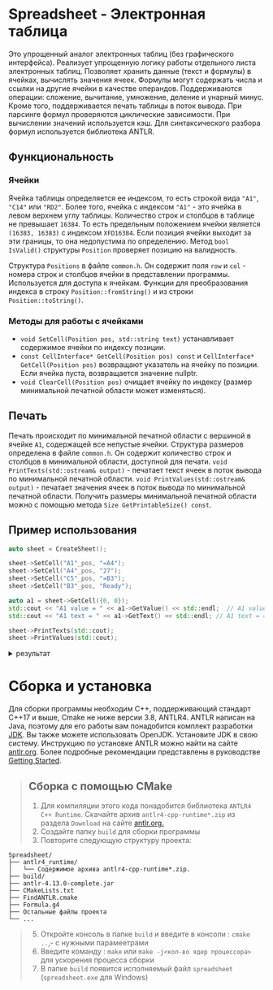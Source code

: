 # Spreadsheet - Электронная таблица
Это упрощенный аналог электронных таблиц (без графического интерфейса). Реализует упрощенную логику работы отдельного листа электронных таблиц. Позволяет хранить данные (текст и формулы) в ячейках, вычислять значения ячеек. Формулы могут содержать числа и ссылки на другие ячейки в качестве операндов. Поддерживаются операции: сложение, вычитание, умножение, деление и унарный минус. Кроме того, поддерживается печать таблицы в поток вывода. При парсинге формул проверяются циклические зависимости. При вычислении значений используется кэш. Для синтаксического разбора формул используется библиотека ANTLR.


## Функциональность
### Ячейки
Ячейка таблицы определяется ее индексом, то есть строкой вида `"A1"`, `"C14"` или `"RD2"`. Более того, ячейка с индексом `"A1"` - это ячейка в левом верхнем углу таблицы. Количество строк и столбцов в таблице не превышает `16384`. То есть предельным положением ячейки является `(16383, 16383)` с индексом `XFD16384`. Если позиция ячейки выходит за эти границы, то она недопустима по определению.
Метод `bool IsValid()` структуры `Position` проверяет позицию на валидность.

Структура `Positions` в файле `common.h`. Он содержит поля `row` и `col` - номера строк и столбцов ячейки в представлении программы. Используется для доступа к ячейкам.
Функции для преобразования индекса в строку `Position::fromString()` и из строки `Position::toString()`.

### Методы для работы с ячейками
* `void SetCell(Position pos, std::string text)` устанавливает содержимое ячейки по индексу позиции.
* `const CellInterface* GetCell(Position pos) const` и `CellInterface* GetCell(Position pos)` возвращают указатель на ячейку по позиции. Если ячейка пуста, возвращается значение nullptr.
* `void ClearCell(Position pos)` очищает ячейку по индексу (размер минимальной печатной области может изменяться).

## Печать
Печать происходит по минимальной печатной области с вершиной в ячейке `A1`, содержащей все непустые ячейки.
Структура размеров определена в файле `common.h`. Он содержит количество строк и столбцов в минимальной области, доступной для печати.
`void PrintTexts(std::ostream& output)` - печатает текст ячеек в поток вывода по минимальной печатной области. `void PrintValues(std::ostream& output)` - печатает значения ячеек в поток вывода по минимальной печатной области. Получить размеры минимальной печатной области можно с помощью метода `Size GetPrintableSize() const`.

## Пример использования
``` c++
auto sheet = CreateSheet();

sheet->SetCell("A1"_pos, "=A4");
sheet->SetCell("A4"_pos, "27");
sheet->SetCell("C5"_pos, "=B3");
sheet->SetCell("B3"_pos, "Ready");

auto a1 = sheet->GetCell({0, 0});
std::cout << "A1 value = " << a1->GetValue() << std::endl;  // A1 value = 27
std::cout << "A1 text = " << a1->GetText() << std::endl; // A1 text = =A4

sheet->PrintTexts(std::cout);
sheet->PrintValues(std::cout);
```
<details> <summary> результат </summary>
  
``` txt
A1 value = 27
A1 text = =A4
=A4		
		
	Ready	
27		
		=B3
```
</details>

# Сборка и установка
Для сборки программы необходим  C++, поддерживающий стандарт C++17 и выше, Cmake не ниже версии 3.8, ANTLR4. ANTLR написан на Java, поэтому для его работы вам понадобится комплект разработки [JDK](https://www.oracle.com/java/technologies/downloads/). Вы также можете использовать OpenJDK. Установите JDK в свою систему. Инструкцию по установке ANTLR можно найти на сайте [antlr.org](https://www.antlr.org/download.html). Более подробные рекомендации представлены в руководстве [Getting Started](https://github.com/antlr/antlr4/blob/master/doc/getting-started.md).

> ## Сборка с помощью CMake
> 1. Для компиляции этого кода понадобится библиотека `ANTLR4 C++ Runtime`. Скачайте архив `antlr4-cpp-runtime*.zip` из раздела `Download` на сайте [antlr.org.](https://www.antlr.org/download.html)
> 2. Создайте папку `build` для сборки программы
> 3. Повторите следующую структуру проекта:
  ```
  Spreadsheet/
  ├── antlr4_runtime/
  │   └── Содержимое архива antlr4-cpp-runtime*.zip.
  ├── build/
  ├── antlr-4.13.0-complete.jar
  ├── CMakeLists.txt
  ├── FindANTLR.cmake
  ├── Formula.g4
  ├── Остальные файлы проекта
  └── ...
  ```
> 5. Откройте консоль в папке `build` и введите в консоли : `cmake ..`,- с нужными парамеетрами
> 6. Введите команду : `make` или `make -j<кол-во ядер процессора>` для ускорения процесса сборки 
> 7. В папке `build` появится исполняемый файл `spreadsheet` (`spreadsheet.exe` для Windows)
